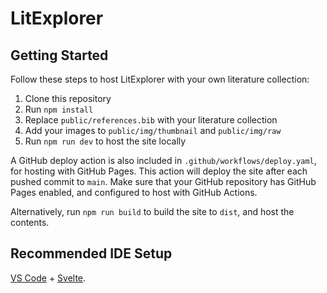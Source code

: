 # LitExplorer

## Getting Started

Follow these steps to host LitExplorer with your own literature collection:

1. Clone this repository
2. Run `npm install`
3. Replace `public/references.bib` with your literature collection
4. Add your images to `public/img/thumbnail` and `public/img/raw`
5. Run `npm run dev` to host the site locally

A GitHub deploy action is also included in `.github/workflows/deploy.yaml`, for hosting with GitHub Pages. This action will deploy the site after each pushed commit to `main`. Make sure that your GitHub repository has GitHub Pages enabled, and configured to host with GitHub Actions.

Alternatively, run `npm run build` to build the site to `dist`, and host the contents.

## Recommended IDE Setup

[VS Code](https://code.visualstudio.com/) + [Svelte](https://marketplace.visualstudio.com/items?itemName=svelte.svelte-vscode).
